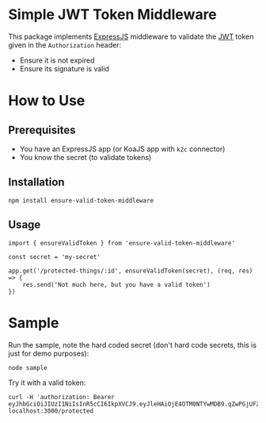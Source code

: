 # Simple JWT Token Middleware

This package implements [ExpressJS](https://expressjs.com/) middleware to
validate the [JWT](https://jwt.io/) token given in the `Authorization` header:

- Ensure it is not expired
- Ensure its signature is valid


# How to Use

## Prerequisites

- You have an ExpressJS app (or KoaJS app with `k2c` connector)
- You know the secret (to validate tokens)
  
## Installation

```
npm install ensure-valid-token-middleware
```

## Usage

```
import { ensureValidToken } from 'ensure-valid-token-middleware'

const secret = 'my-secret'

app.get('/protected-things/:id', ensureValidToken(secret), (req, res) => {
    res.send('Not much here, but you have a valid token')
})
```

# Sample

Run the sample, note the hard coded secret (don't hard code secrets, this is
    just for demo purposes):

```
node sample
```

Try it with a valid token:

```
curl -H 'authorization: Bearer eyJhbGciOiJIUzI1NiIsInR5cCI6IkpXVCJ9.eyJleHAiOjE4OTM0NTYwMDB9.qZwPGjUFZrnASQUwkIr6mremMqIScaTe8svva7SwFLA' localhost:3000/protected
```

